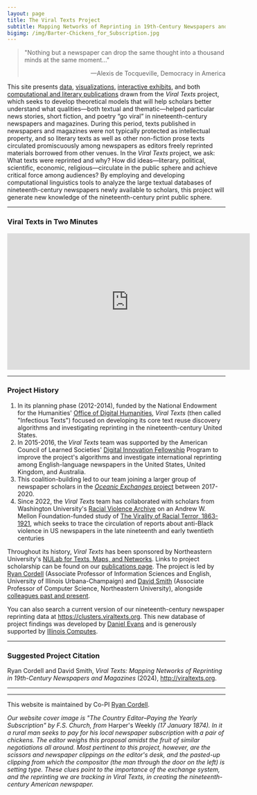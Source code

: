 ```yaml
---
layout: page
title: The Viral Texts Project
subtitle: Mapping Networks of Reprinting in 19th-Century Newspapers and Magazines
bigimg: /img/Barter-Chickens_for_Subscription.jpg
---
```


> "Nothing but a newspaper can drop the same thought into a thousand minds at the same moment..."  
> <p align="right">—Alexis de Tocqueville, Democracy in America</p>

This site presents <a href="http://clusters.viraltexts.org" target="_blank">data</a>, <a href="http://networks.viraltexts.org/1836to1899/index.html" target="_blank">visualizations</a>, <a href="http://loveletter.viraltexts.org/neatline/fullscreen/exhibit" target="_blank">interactive exhibits</a>, and both [computational and literary publications](/publications/) drawn from the _Viral Texts_ project, which seeks to develop theoretical models that will help scholars better understand what qualities—both textual and thematic—helped particular news stories, short fiction, and poetry “go viral” in nineteenth-century newspapers and magazines. During this period, texts published in newspapers and magazines were not typically protected as intellectual property, and so literary texts as well as other non-fiction prose texts circulated promiscuously among newspapers as editors freely reprinted materials borrowed from other venues. In the _Viral Texts_ project, we ask: What texts were reprinted and why? How did ideas—literary, political, scientific, economic, religious—circulate in the public sphere and achieve critical force among audiences? By employing and developing computational linguistics tools to analyze the large textual databases of nineteenth-century newspapers newly available to scholars, this project will generate new knowledge of the nineteenth-century print public sphere.

-----

### Viral Texts in Two Minutes

<center><iframe width="560" height="315" src="https://www.youtube.com/embed/6xS2nVpHS9I" title="YouTube video player" frameborder="0" allow="accelerometer; autoplay; clipboard-write; encrypted-media; gyroscope; picture-in-picture" allowfullscreen></iframe></center>

-----

### Project History

1. In its planning phase (2012-2014), funded by the National Endowment for the Humanities' <a href="http://www.neh.gov/divisions/odh" target="_blank">Office of Digital Humanities</a>, _Viral Texts_ (then called "Infectious Texts") focused on developing its core text reuse discovery algorithms and investigating reprinting in the nineteenth-century United States. 
2. In 2015-2016, the _Viral Texts_ team was supported by the American Council of Learned Societies' <a href="https://www.acls.org/research/digital.aspx?id=798&amp;linkidentifier=id&amp;itemid=798" target="_blank">Digital Innovation Fellowship</a> Program to improve the project's algorithms and investigate international reprinting among English-language newspapers in the United States, United Kingdom, and Australia.
3. This coalition-building led to our team joining a larger group of newspaper scholars in the [_Oceanic Exchanges_ project](https://oceanicexchanges.org/) between 2017-2020. 
4. Since 2022, the _Viral Texts_ team has collaborated with scholars from Washington University's [Racial Violence Archive](https://www.racialviolencearchive.com) on an Andrew W. Mellon Foundation-funded study of [The Virality of Racial Terror, 1863-1921](https://viraltexts.org/2023/01/24/vrt/), which seeks to trace the circulation of reports about anti-Black violence in US newspapers in the late nineteenth and early twentieth centuries

Throughout its history, _Viral Texts_ has been sponsored by Northeastern University's <a href="http://nulab.neu.edu/" target="_blank">NULab for Texts, Maps, and Networks</a>. Links to project scholarship can be found on our [publications page](https://viraltexts.org/publications/). The project is led by <a href="http://ryancordell.org" target="_blank">Ryan Cordell</a> (Associate Professor of Information Sciences and English, University of Illinois Urbana-Champaign) and <a href="http://www.ccs.neu.edu/home/dasmith/" target="_blank">David Smith</a> (Associate Professor of Computer Science, Northeastern University), alongside [colleagues past and present](/team/). 

You can also search a current version of our nineteenth-century newspaper reprinting data at <https://clusters.viraltexts.org>. This new database of project findings was developed by [Daniel Evans](https://ischool.illinois.edu/people/daniel-evans) and is generously supported by [Illinois Computes](https://computes.illinois.edu). 

-----

### Suggested Project Citation

Ryan Cordell and David Smith, *Viral Texts: Mapping Networks of Reprinting in 19th-Century Newspapers and Magazines* (2024), <a href="http://viraltexts.org" target="_blank">http://viraltexts.org</a>.

-----

-----

This website is maintained by Co-PI <a href="mailto:rccordell@gmail.com" target="_blank">Ryan Cordell</a>.

*Our website cover image is "The Country Editor–Paying the Yearly Subscription" by F.S. Church, from* Harper's Weekly *(17 January 1874). In it a rural man seeks to pay for his local newspaper subscription with a pair of chickens. The editor weighs this proposal amidst the fruit of similar negotiations all around. Most pertinent to this project, however, are the scissors and newspaper clippings on the editor's desk, and the pasted-up clipping from which the compositor (the man through the door on the left) is setting type. These clues point to the importance of the exchange system, and the reprinting we are tracking in Viral Texts, in creating the nineteenth-century American newspaper.*